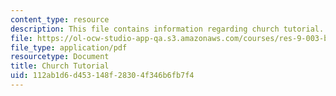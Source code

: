 ```yaml
---
content_type: resource
description: This file contains information regarding church tutorial.
file: https://ol-ocw-studio-app-qa.s3.amazonaws.com/courses/res-9-003-brains-minds-and-machines-summer-course-summer-2015/112ab1d6d453148f28304f346b6fb7f4_MITRES_9_003SUM15_tut5.pdf
file_type: application/pdf
resourcetype: Document
title: Church Tutorial
uid: 112ab1d6-d453-148f-2830-4f346b6fb7f4
---
```

